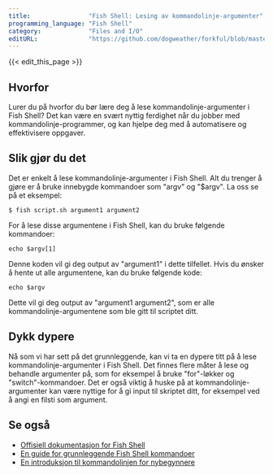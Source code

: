 ```yaml
---
title:                "Fish Shell: Lesing av kommandolinje-argumenter"
programming_language: "Fish Shell"
category:             "Files and I/O"
editURL:              "https://github.com/dogweather/forkful/blob/master/content/no/fish-shell/reading-command-line-arguments.md"
---
```


{{< edit_this_page >}}

## Hvorfor

Lurer du på hvorfor du bør lære deg å lese kommandolinje-argumenter i Fish Shell? Det kan være en svært nyttig ferdighet når du jobber med kommandolinje-programmer, og kan hjelpe deg med å automatisere og effektivisere oppgaver.

## Slik gjør du det

Det er enkelt å lese kommandolinje-argumenter i Fish Shell. Alt du trenger å gjøre er å bruke innebygde kommandoer som "argv" og "$argv". La oss se på et eksempel:

```Fish Shell
$ fish script.sh argument1 argument2
```

For å lese disse argumentene i Fish Shell, kan du bruke følgende kommandoer:

```Fish Shell
echo $argv[1]
```

Denne koden vil gi deg output av "argument1" i dette tilfellet. Hvis du ønsker å hente ut alle argumentene, kan du bruke følgende kode:

```Fish Shell
echo $argv
```

Dette vil gi deg output av "argument1 argument2", som er alle kommandolinje-argumentene som ble gitt til scriptet ditt.

## Dykk dypere

Nå som vi har sett på det grunnleggende, kan vi ta en dypere titt på å lese kommandolinje-argumenter i Fish Shell. Det finnes flere måter å lese og behandle argumenter på, som for eksempel å bruke "for"-løkker og "switch"-kommandoer. Det er også viktig å huske på at kommandolinje-argumenter kan være nyttige for å gi input til skriptet ditt, for eksempel ved å angi en filsti som argument.

## Se også

- [Offisiell dokumentasjon for Fish Shell](https://fishshell.com/docs/current/)
- [En guide for grunnleggende Fish Shell kommandoer](https://fishshell.com/docs/current/tutorial.html)
- [En introduksjon til kommandolinjen for nybegynnere](https://skillcrush.com/blog/command-line-basics/)